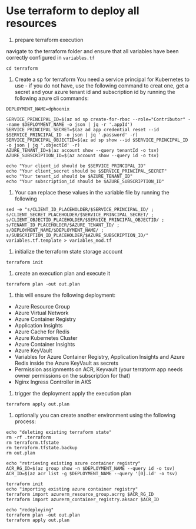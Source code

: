 # Use terraform to deploy all resources

1. prepare terraform execution

navigate to the terraform folder and ensure that all variables have been correctly configured in `variables.tf`
```
cd terraform
```

1. Create a sp for terraform
You need a service principal for Kubernetes to use - if you do not have, use the following command to creat one, get a secret and your azure tenant id and subscription id by running the following azure cli commands:

```
DEPLOYMENT_NAME=dphoenix

SERVICE_PRINCIPAL_ID=$(az ad sp create-for-rbac --role="Contributor" --name $DEPLOYMENT_NAME -o json | jq -r '.appId')
SERVICE_PRINCIPAL_SECRET=$(az ad app credential reset --id $SERVICE_PRINCIPAL_ID -o json | jq '.password' -r)
SERVICE_PRINCIPAL_OBJECTID=$(az ad sp show --id $SERVICE_PRINCIPAL_ID -o json | jq '.objectId' -r)
AZURE_TENANT_ID=$(az account show --query tenantId -o tsv)
AZURE_SUBSCRIPTION_ID=$(az account show --query id -o tsv)

echo "Your client_id should be $SERVICE_PRINCIPAL_ID"
echo "Your client_secret should be $SERVICE_PRINCIPAL_SECRET"
echo "Your tenant_id should be $AZURE_TENANT_ID"
echo "Your subscription_id should be $AZURE_SUBSCRIPTION_ID"
```

1. Your can replace these values in the variable file by running the following
```
sed -e "s/CLIENT_ID_PLACEHOLDER/$SERVICE_PRINCIPAL_ID/ ; s/CLIENT_SECRET_PLACEHOLDER/$SERVICE_PRINCIPAL_SECRET/ ; s/CLIENT_OBJECTID_PLACEHOLDER/$SERVICE_PRINCIPAL_OBJECTID/ ; s/TENANT_ID_PLACEHOLDER/$AZURE_TENANT_ID/ ; s/DEPLOYMENT_NAME/$DEPLOYMENT_NAME/ ; s/SUBSCRIPTION_ID_PLACEHOLDER/$AZURE_SUBSCRIPTION_ID/" variables.tf.template > variables_mod.tf
```


1. initialize the terraform state storage account
```
terraform init
```

1. create an execution plan and execute it
```
terraform plan -out out.plan
```

1. this will ensure the following deployment:
- Azure Resource Group
- Azure Virtual Network
- Azure Container Registry
- Application Insights
- Azure Cache for Redis
- Azure Kubernetes Cluster
- Azure Container Insights
- Azure KeyVault
- Variables for Azure Container Registry, Application Insights and Azure Redis inside the Azure KeyVault as secrets
- Permission assignments on ACR, Keyvault (your terratorm app needs owner permissions on the subscription for that)
- Nginx Ingress Controller in AKS

1. trigger the deployment
apply the execution plan
```
terraform apply out.plan
```

1. optionally you can create another environment using the following process:

```
echo "deleting existing terraform state"
rm -rf .terraform
rm terraform.tfstate
rm terraform.tfstate.backup
rm out.plan

echo "retrieving existing azure container registry"
ACR_RG_ID=$(az group show -n $DEPLOYMENT_NAME --query id -o tsv)
ACR_ID=$(az acr list -g $DEPLOYMENT_NAME --query '[0].id' -o tsv)

terraform init
echo "importing existing azure container registry"
terraform import azurerm_resource_group.acrrg $ACR_RG_ID
terraform import azurerm_container_registry.aksacr $ACR_ID

echo "redeploying"
terraform plan -out out.plan
terraform apply out.plan
```